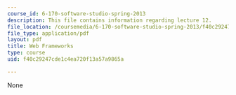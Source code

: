```yaml
---
course_id: 6-170-software-studio-spring-2013
description: This file contains information regarding lecture 12.
file_location: /coursemedia/6-170-software-studio-spring-2013/f40c29247cde1c4ea720f13a57a9865a_MIT6_170S13_12-web-frmwks.pdf
file_type: application/pdf
layout: pdf
title: Web Frameworks
type: course
uid: f40c29247cde1c4ea720f13a57a9865a

---
```

None